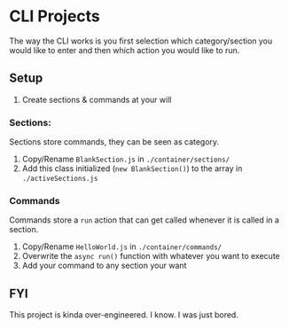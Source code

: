 # CLI Projects

The way the CLI works is you first selection which category/section you would like to enter and then which action you would like to run.

## Setup

1. Create sections & commands at your will

### Sections:

Sections store commands, they can be seen as category. 
1. Copy/Rename `BlankSection.js` in `./container/sections/`
2. Add this class initialized (`new BlankSection()`) to the array in `./activeSections.js`

### Commands

Commands store a `run` action that can get called whenever it is called in a section.
1. Copy/Rename `HelloWorld.js` in `./container/commands/`
2. Overwrite the `async run()` function with whatever you want to execute
3. Add your command to any section your want

## FYI
This project is kinda over-engineered. I know. I was just bored.